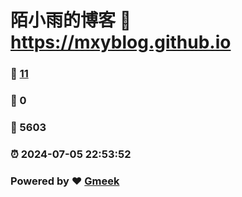 # 陌小雨的博客 :link: https://mxyblog.github.io 
### :page_facing_up: [11](https://mxyblog.github.io/tag.html) 
### :speech_balloon: 0 
### :hibiscus: 5603 
### :alarm_clock: 2024-07-05 22:53:52 
### Powered by :heart: [Gmeek](https://github.com/Meekdai/Gmeek)
